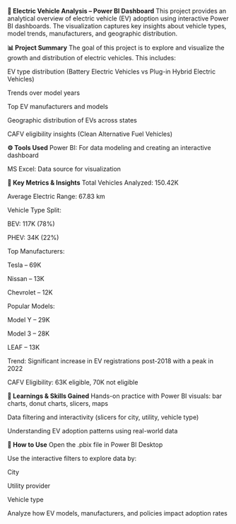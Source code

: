 **🔋 Electric Vehicle Analysis – Power BI Dashboard**
This project provides an analytical overview of electric vehicle (EV) adoption using interactive Power BI dashboards. The visualization captures key insights about vehicle types, model trends, manufacturers, and geographic distribution.

**📊 Project Summary**
The goal of this project is to explore and visualize the growth and distribution of electric vehicles. This includes:

EV type distribution (Battery Electric Vehicles vs Plug-in Hybrid Electric Vehicles)

Trends over model years

Top EV manufacturers and models

Geographic distribution of EVs across states

CAFV eligibility insights (Clean Alternative Fuel Vehicles)

**⚙️ Tools Used**
Power BI: For data modeling and creating an interactive dashboard

MS Excel: Data source for visualization

**📌 Key Metrics & Insights**
Total Vehicles Analyzed: 150.42K

Average Electric Range: 67.83 km

Vehicle Type Split:

BEV: 117K (78%)

PHEV: 34K (22%)

Top Manufacturers:

Tesla – 69K

Nissan – 13K

Chevrolet – 12K

Popular Models:

Model Y – 29K

Model 3 – 28K

LEAF – 13K

Trend: Significant increase in EV registrations post-2018 with a peak in 2022

CAFV Eligibility: 63K eligible, 70K not eligible

**🧠 Learnings & Skills Gained**
Hands-on practice with Power BI visuals: bar charts, donut charts, slicers, maps

Data filtering and interactivity (slicers for city, utility, vehicle type)

Understanding EV adoption patterns using real-world data

**📌 How to Use**
Open the .pbix file in Power BI Desktop

Use the interactive filters to explore data by:

City

Utility provider

Vehicle type

Analyze how EV models, manufacturers, and policies impact adoption rates
